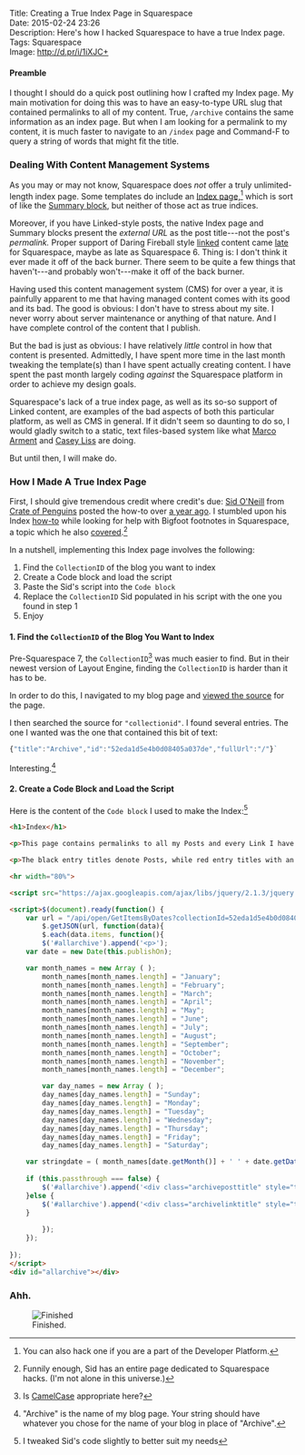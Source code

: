 Title: Creating a True Index Page in Squarespace  
Date: 2015-02-24 23:26  
Description: Here's how I hacked Squarespace to have a true Index page.  
Tags: Squarespace  
Image: http://d.pr/i/1iXJC+  

#### Preamble

I thought I should do a quick post outlining how I crafted my Index page. My main motivation for doing this was to have an easy-to-type URL slug that contained permalinks to all of my content. True, `/archive` contains the same information as an index page. But when I am looking for a permalink to my content, it is much faster to navigate to an `/index` page and Command-F to query a string of words that might fit the title.

### Dealing With Content Management Systems

As you may or may not know, Squarespace does *not* offer a truly unlimited-length index page. Some templates do include an [Index page,][1][^1] which is sort of like the [Summary block][2], but neither of those act as true indices. 

Moreover, if you have Linked-style posts, the native Index page and Summary blocks present the *external URL* as the post title---not the post's *permalink.* Proper support of Daring Fireball style [linked][3] content came [late][4] for Squarespace, maybe as late as Squarespace 6. Thing is: I don't think it ever made it off of the back burner. There seem to be quite a few things that haven't---and probably won't---make it off of the back burner.

Having used this content management system (CMS) for over a year, it is painfully apparent to me that having managed content comes with its good and its bad. The good is obvious: I don't have to stress about my site. I never worry about server maintenance or anything of that nature. And I have complete control of the content that I publish. 

But the bad is just as obvious: I have relatively *little* control in how that content is presented. Admittedly, I have spent more time in the last month tweaking the template(s) than I have spent actually creating content. I have spent the past month largely coding *against* the Squarespace platform in order to achieve my design goals.

Squarespace's lack of a true index page, as well as its so-so support of Linked content, are examples of the bad aspects of both this particular platform, as well as CMS in general. If it didn't seem so daunting to do so, I would gladly switch to a static, text files-based system like what [Marco Arment][5] and [Casey Liss][6] are doing.

But until then, I will make do.

### How I Made A True Index Page

First, I should give tremendous credit where credit's due: [Sid O'Neill][7] from [Crate of Penguins][8] posted the how-to over [a year ago][9]. I stumbled upon his Index [how-to][10] while looking for help with Bigfoot footnotes in Squarespace, a topic which he also [covered][11].[^2]

In a nutshell, implementing this Index page involves the following:

1. Find the `CollectionID` of the blog you want to index
2. Create a Code block and load the script
3. Paste the Sid's script into the `Code block`
4. Replace the `CollectionID` Sid populated in his script with the one you found in step 1
5. Enjoy

#### 1. Find the `CollectionID` of the Blog You Want to Index

Pre-Squarespace 7, the `CollectionID`[^3] was  much easier to find. But in their newest version of Layout Engine, finding the `CollectionID` is harder than it has to be.

In order to do this, I navigated to my blog page and [viewed the source][12] for the page. 

I then searched the source for `"collectionid"`. I found several entries. The one I wanted was the one that contained this bit of text:
 
 ```js
 {"title":"Archive","id":"52eda1d5e4b0d08405a037de","fullUrl":"/"}`
 ```

Interesting.[^4]
 
#### 2. Create a Code Block and Load the Script

Here is the content of the `Code block` I used to make the Index:[^5]

```html
<h1>Index</h1>

<p>This page contains permalinks to all my Posts and every Link I have shared.</p>

<p>The black entry titles denote Posts, while red entry titles with an arrow (&rarr;) denote Linked content.</p>

<hr width="80%">

<script src="https://ajax.googleapis.com/ajax/libs/jquery/2.1.3/jquery.min.js"></script>

<script>$(document).ready(function() {
	var url = "/api/open/GetItemsByDates?collectionId=52eda1d5e4b0d08405a037de &startDate=0000000000000&endDate=9999999999999";
		$.getJSON(url, function(data){
		$.each(data.items, function(){
		$('#allarchive').append('<p>');
	var date = new Date(this.publishOn);

	var month_names = new Array ( );
		month_names[month_names.length] = "January";
		month_names[month_names.length] = "February";
		month_names[month_names.length] = "March";
		month_names[month_names.length] = "April";
		month_names[month_names.length] = "May";
		month_names[month_names.length] = "June";
		month_names[month_names.length] = "July";
		month_names[month_names.length] = "August";
		month_names[month_names.length] = "September";
		month_names[month_names.length] = "October";
		month_names[month_names.length] = "November";
		month_names[month_names.length] = "December";

		var day_names = new Array ( );
		day_names[day_names.length] = "Sunday";
		day_names[day_names.length] = "Monday";
		day_names[day_names.length] = "Tuesday";
		day_names[day_names.length] = "Wednesday";
		day_names[day_names.length] = "Thursday";
		day_names[day_names.length] = "Friday";
		day_names[day_names.length] = "Saturday";

	var stringdate = ( month_names[date.getMonth()] + ' ' + date.getDate() + ', ' + date.getFullYear() );
		
	if (this.passthrough === false) {
		$('#allarchive').append('<div class="archiveposttitle" style="text-transform: uppercase; font-family: 'futura-pt'; line-height: 1.3em; letter-spacing: -.2px; font-weight: 800; font-style: normal; margin: 1.5em 0 .5em 0;"><a href="' + this.fullUrl + '">' + this.title + '</a>' + '<p><span class="archivedate"><FONT COLOR="#828282">' + stringdate + '</FONT></span></p></div>');
	}else {
		$('#allarchive').append('<div class="archivelinktitle" style="text-transform: uppercase; font-family: 'futura-pt'; line-height: 1.3em; letter-spacing: -.2px; font-weight: 800; font-style: normal; margin: 1.5em 0 .5em 0;"><a href="' + this.fullUrl + '">' + this.title + ' </a></b><span><FONT COLOR="#828282">&rarr;</FONT></span>' + '<p><span class="archivedate"><FONT COLOR="#828282">' + stringdate + '</FONT></span></p></div>');
	}
				
		});
	});
  
});  
</script>
<div id="allarchive"></div>
```

### Ahh.

<figure>
	<img src="http://d.pr/i/1iXJC+" alt="Finished" title="Finished">
	<figcaption>Finished.</figcaption>
</figure>

[^1]: You can also hack one if you are a part of the Developer Platform.
[^2]: Funnily enough, Sid has an entire page dedicated to Squarespace hacks. (I'm not alone in this universe.)
[^3]: Is [CamelCase][a] appropriate here?
[^4]: "Archive" is the name of my blog page. Your string should have whatever you  chose for the name of your blog in place of "Archive".
[^5]: I tweaked Sid's code slightly to better suit my needs

[a]: https://en.wikipedia.org/wiki/CamelCase "Wikipedia: CamelCase"

[1]: http://help.squarespace.com/guides/using-the-index-page "Squarespace help topic for using the Index page"
[2]: http://answers.squarespace.com/questions/30592/summary-block "Squarespace Answers forum on using the Summary block"
[3]: http://daringfireball.net/linked/ "John Gruber's 'Linked List'"
[4]: http://help.squarespace.com/guides/linking-a-post-title-to-external-content "Squarespace help topic for linked posts support"
[5]: http://www.marco.org/secondcrack "Marco Arment's static blogging engine, 'SecondCrack'"
[6]: http://www.caseyliss.com/2014/5/2/camel-open-sourced "Casey Liss open-sourcing Camel"
[7]: http://sidoneill.com "More help with Squarespace problems"
[8]: http://crateofpenguins.com/ "Blog that helped me with some Squarespace problems"
[9]: http://crateofpenguins.com/blog/2013-9-squarespace-post-index-non-hacky-version "Where I cribbed the text for my post index"
[10]: http://crateofpenguins.com/blog/2013-9-squarespace-post-index-non-hacky-version "Where I cribbed the text for my post index"
[11]: http://crateofpenguins.com/blog/2013-12-add-bigfoot-to-squarespace-sites "This helped me add Bigfoot footnotes to Squarespace"
[12]: http://appletoolbox.com/2013/04/how-to-view-html-source-code-in-safari/ "How to view HTML source in Safari"
